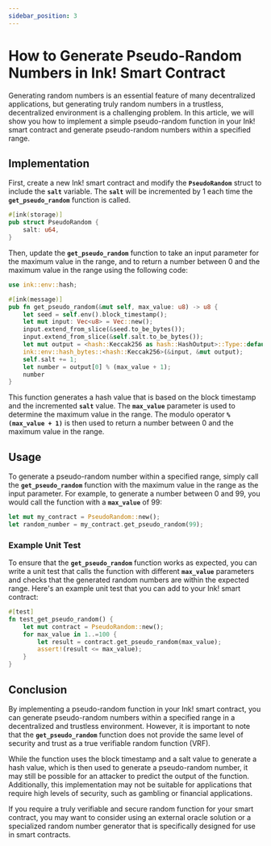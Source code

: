 ```yaml
---
sidebar_position: 3
---
```


# How to Generate Pseudo-Random Numbers in Ink! Smart Contract
Generating random numbers is an essential feature of many decentralized applications, but generating truly random numbers in a trustless, decentralized environment is a challenging problem. In this article, we will show you how to implement a simple pseudo-random function in your Ink! smart contract and generate pseudo-random numbers within a specified range.

## **Implementation**

First, create a new Ink! smart contract and modify the **`PseudoRandom`** struct to include the **`salt`** variable. The **`salt`** will be incremented by 1 each time the **`get_pseudo_random`** function is called.

```rust
#[ink(storage)]
pub struct PseudoRandom {
    salt: u64,
}
```

Then, update the **`get_pseudo_random`** function to take an input parameter for the maximum value in the range, and to return a number between 0 and the maximum value in the range using the following code:

```rust
use ink::env::hash;

#[ink(message)]
pub fn get_pseudo_random(&mut self, max_value: u8) -> u8 {
    let seed = self.env().block_timestamp();
    let mut input: Vec<u8> = Vec::new();
    input.extend_from_slice(&seed.to_be_bytes());
    input.extend_from_slice(&self.salt.to_be_bytes());
    let mut output = <hash::Keccak256 as hash::HashOutput>::Type::default();
    ink::env::hash_bytes::<hash::Keccak256>(&input, &mut output);
    self.salt += 1;
    let number = output[0] % (max_value + 1);
    number
}
```

This function generates a hash value that is based on the block timestamp and the incremented **`salt`** value. The **`max_value`** parameter is used to determine the maximum value in the range. The modulo operator **`% (max_value + 1)`** is then used to return a number between 0 and the maximum value in the range.

## **Usage**

To generate a pseudo-random number within a specified range, simply call the **`get_pseudo_random`** function with the maximum value in the range as the input parameter. For example, to generate a number between 0 and 99, you would call the function with a **`max_value`** of 99:

```rust
let mut my_contract = PseudoRandom::new();
let random_number = my_contract.get_pseudo_random(99);
```

### **Example Unit Test**

To ensure that the **`get_pseudo_random`** function works as expected, you can write a unit test that calls the function with different **`max_value`** parameters and checks that the generated random numbers are within the expected range. Here's an example unit test that you can add to your Ink! smart contract:

```rust
#[test]
fn test_get_pseudo_random() {
    let mut contract = PseudoRandom::new();
    for max_value in 1..=100 {
        let result = contract.get_pseudo_random(max_value);
        assert!(result <= max_value);
    }
}
```

## **Conclusion**

By implementing a pseudo-random function in your Ink! smart contract, you can generate pseudo-random numbers within a specified range in a decentralized and trustless environment. However, it is important to note that the **`get_pseudo_random`** function does not provide the same level of security and trust as a true verifiable random function (VRF).

While the function uses the block timestamp and a salt value to generate a hash value, which is then used to generate a pseudo-random number, it may still be possible for an attacker to predict the output of the function. Additionally, this implementation may not be suitable for applications that require high levels of security, such as gambling or financial applications.

If you require a truly verifiable and secure random function for your smart contract, you may want to consider using an external oracle solution or a specialized random number generator that is specifically designed for use in smart contracts.
